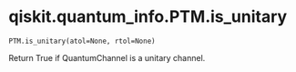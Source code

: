 # qiskit.quantum\_info.PTM.is\_unitary

`PTM.is_unitary(atol=None, rtol=None)`

Return True if QuantumChannel is a unitary channel.
